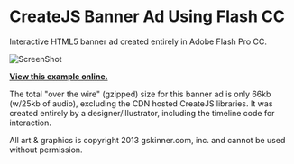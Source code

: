 CreateJS Banner Ad Using Flash CC
=======

Interactive HTML5 banner ad created entirely in Adobe Flash Pro CC.

![ScreenShot](https://raw.github.com/CreateJS/sandbox/master/BannerAd/README_1.jpg)

**[View this example online.](http://sandbox.createjs.com/ToolkitBannerAd/garyad.html)**

The total "over the wire" (gzipped) size for this banner ad is only 66kb (w/25kb of audio), excluding the CDN hosted CreateJS libraries.
It was created entirely by a designer/illustrator, including the timeline code for interaction.

All art & graphics is copyright 2013 gskinner.com, inc. and cannot be used without permission.